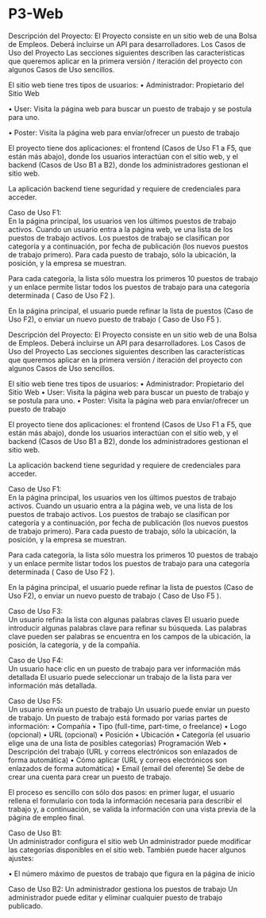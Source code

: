 # P3-Web
Descripción del Proyecto: 
El Proyecto consiste en un sitio web de una Bolsa de Empleos. Deberá incluirse un API para desarrolladores.  Los Casos de Uso del Proyecto 
Las secciones siguientes describen las características que queremos aplicar en la primera versión / iteración del proyecto con algunos Casos de Uso sencillos. 
 
El sitio web tiene tres tipos de usuarios: 
• Administrador: Propietario del Sitio Web 

• User: Visita la página web para buscar un puesto de trabajo y se postula para uno. 

• Poster: Visita la página web para envíar/ofrecer un puesto de trabajo 
 
El proyecto tiene dos aplicaciones: el frontend (Casos de Uso F1 a F5, que están más abajo), donde los usuarios interactúan con el sitio web, y el backend (Casos de Uso B1 a B2), donde los administradores gestionan el sitio web. 
 
La aplicación backend tiene seguridad y requiere de credenciales para acceder. 
 
Caso de Uso F1:  
En la página principal, los usuarios ven los últimos puestos de trabajo activos. 
Cuando un usuario entra a la página web, ve una lista de los puestos de trabajo activos. Los puestos de trabajo se clasifican por categoría y a continuación, por fecha de publicación (los nuevos puestos de trabajo primero). Para cada puesto de trabajo, sólo la ubicación, la posición, y la empresa se muestran. 
 
Para cada categoría, la lista sólo muestra los primeros 10 puestos de trabajo y un enlace permite listar todos los puestos de trabajo para una categoría determinada ( Caso de Uso F2 ). 
 
En la página principal, el usuario puede refinar la lista de puestos (Caso de Uso F2), o enviar un nuevo puesto de trabajo ( Caso de Uso F5 ). 
 
 Descripción del Proyecto: 
El Proyecto consiste en un sitio web de una Bolsa de Empleos. Deberá incluirse un API para desarrolladores.  Los Casos de Uso del Proyecto 
Las secciones siguientes describen las características que queremos aplicar en la primera versión / iteración del proyecto con algunos Casos de Uso sencillos. 
 
El sitio web tiene tres tipos de usuarios: • Administrador: Propietario del Sitio Web 
• User: Visita la página web para buscar un puesto de trabajo y se postula para uno. 
• Poster: Visita la página web para envíar/ofrecer un puesto de trabajo 
 
El proyecto tiene dos aplicaciones: el frontend (Casos de Uso F1 a F5, que están más abajo), donde los usuarios interactúan con el sitio web, y el backend (Casos de Uso B1 a B2), donde los administradores gestionan el sitio web. 
 
La aplicación backend tiene seguridad y requiere de credenciales para acceder. 
 
Caso de Uso F1:  
En la página principal, los usuarios ven los últimos puestos de trabajo activos. 
Cuando un usuario entra a la página web, ve una lista de los puestos de trabajo activos. Los puestos de trabajo se clasifican por categoría y a continuación, por fecha de publicación (los nuevos puestos de trabajo primero). Para cada puesto de trabajo, sólo la ubicación, la posición, y la empresa se muestran. 
 
Para cada categoría, la lista sólo muestra los primeros 10 puestos de trabajo y un enlace permite listar todos los puestos de trabajo para una categoría determinada ( Caso de Uso F2 ). 
 
En la página principal, el usuario puede refinar la lista de puestos (Caso de Uso F2), o enviar un nuevo puesto de trabajo ( Caso de Uso F5 ). 
 
Caso de Uso F3:  
Un usuario refina la lista con algunas palabras claves 
El usuario puede introducir algunas palabras clave para refinar su búsqueda. Las palabras clave pueden ser palabras se encuentra en los campos de la ubicación, la posición, la categoría, y de la compañía. 
 
Caso de Uso F4:  
Un usuario hace clic en un puesto de trabajo para ver información más detallada 
El usuario puede seleccionar un trabajo de la lista para ver información más detallada. 

Caso de Uso F5:  
Un usuario envía un puesto de trabajo 
Un usuario puede enviar un puesto de trabajo. Un puesto de trabajo está formado por varias partes de información: • Compañía 
• Tipo (full-time, part-time, o freelance) 
• Logo (opcional) 
• URL (opcional) 
• Posición 
• Ubicación 
• Categoría (el usuario elige una de una lista de posibles categorías) 
Programación Web 
• Descripción del trabajo (URL y correos electrónicos son enlazados de forma automática) 
• Cómo aplicar (URL y correos electrónicos son enlazados de forma automática) 
• Email (email del oferente) 
Se debe de crear una cuenta para crear un puesto de trabajo. 
 
El proceso es sencillo con sólo dos pasos: en primer lugar, el usuario rellena el formulario con toda la información necesaria para describir el trabajo y, a continuación, se valida la información con una vista previa de la página de empleo final. 
 
 Caso de Uso B1:  
Un administrador configura el sitio web 
Un administrador puede modificar las categorías disponibles en el sitio web. También puede hacer algunos ajustes: 
 
• El número máximo de puestos de trabajo que figura en la página de inicio 
 
Caso de Uso B2: 
Un administrador gestiona los puestos de trabajo 
Un administrador puede editar y eliminar cualquier puesto de trabajo publicado. 
 
 
 
